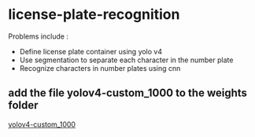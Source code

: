 # license-plate-recognition
Problems include :
  * Define license plate container using yolo v4   
  * Use segmentation to separate each character in the number plate
  * Recognize characters in number plates using cnn
 
## add the file yolov4-custom_1000 to the weights folder
[yolov4-custom_1000](https://drive.google.com/file/d/1r09xXltB287xWtOnQFfhZwVd2LcRLMRR/view?usp=sharing)


